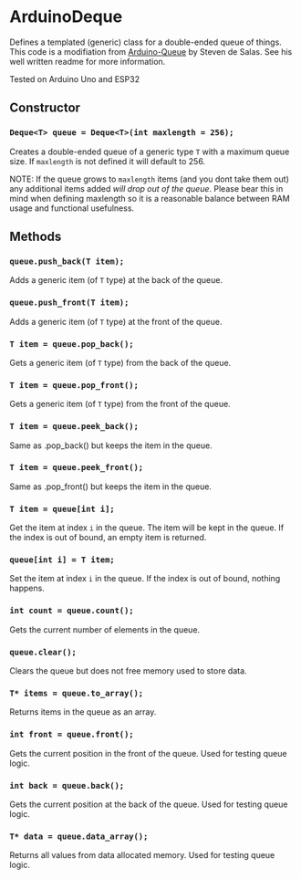 # ArduinoDeque
Defines a templated (generic) class for a double-ended queue of things.
This code is a modifiation from [Arduino-Queue](https://github.com/sdesalas/Arduino-Queue.h) by Steven de Salas. See his well written readme for more information.

Tested on Arduino Uno and ESP32

## Constructor

### `Deque<T> queue = Deque<T>(int maxlength = 256);`

Creates a double-ended queue of a generic type `T` with a maximum queue size. If `maxlength` is not defined it will default to 256.

NOTE: If the queue grows to `maxlength` items (and you dont take them out) any additional items added *will drop out of the queue*.
Please bear this in mind when defining maxlength so it is a reasonable balance between RAM usage and functional usefulness.

## Methods

### `queue.push_back(T item);`

Adds a generic item (of `T` type) at the back of the queue.

### `queue.push_front(T item);`

Adds a generic item (of `T` type) at the front of the queue.

### `T item = queue.pop_back();`

Gets a generic item (of `T` type) from the back of the queue. 

### `T item = queue.pop_front();`

Gets a generic item (of `T` type) from the front of the queue. 

### `T item = queue.peek_back();`

Same as .pop_back() but keeps the item in the queue.

### `T item = queue.peek_front();`

Same as .pop_front() but keeps the item in the queue.

### `T item = queue[int i];`

Get the item at index `i` in the queue. The item will be kept in the queue. If the index is out of bound, an empty item is returned.

### `queue[int i] = T item;`

Set the item at index `i` in the queue. If the index is out of bound, nothing happens.

### `int count = queue.count();`

Gets the current number of elements in the queue.

### `queue.clear();`

Clears the queue but does not free memory used to store data.

### `T* items = queue.to_array();`

Returns items in the queue as an array.

### `int front = queue.front();`

Gets the current position in the front of the queue. Used for testing queue logic.

### `int back = queue.back();`

Gets the current position at the back of the queue. Used for testing queue logic.

### `T* data = queue.data_array();`

Returns all values from data allocated memory. Used for testing queue logic.
